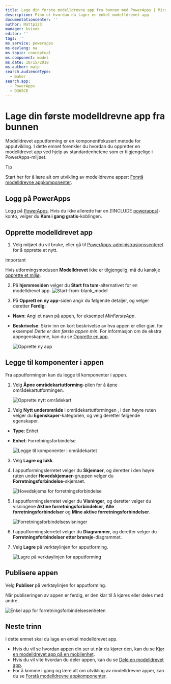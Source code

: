 ```yaml
---
title: Lage din første modelldrevne app fra bunnen med PowerApps | Microsoft Docs
description: Finn ut hvordan du lager en enkel modelldrevet app
documentationcenter: ''
author: Mattp123
manager: kvivek
editor: ''
tags: ''
ms.service: powerapps
ms.devlang: na
ms.topic: conceptual
ms.component: model
ms.date: 10/15/2018
ms.author: matp
search.audienceType:
  - maker
search.app:
  - PowerApps
  - D365CE
---
```


# <a name="build-your-first-model-driven-app-from-scratch"></a>Lage din første modelldrevne app fra bunnen
Modelldrevet apputforming er en komponentfokusert metode for apputvikling. I dette emnet forenkler du hvordan du oppretter en modelldrevet app ved hjelp av standardenhetene som er tilgjengelige i PowerApps-miljøet.

> [!TIP]
> Start her for å lære alt om utvikling av modelldrevne apper: [Forstå modelldrevne appkomponenter](model-driven-app-components.md). 

## <a name="sign-in-to-powerapps"></a>Logg på PowerApps
Logg på [PowerApps](https://web.powerapps.com/). Hvis du ikke allerede har en [!INCLUDE [powerapps](../../includes/powerapps.md)]-konto, velger du **Kom i gang gratis**-koblingen. 

## <a name="create-your-model-driven-app"></a>Opprette modelldrevet app

1.  Velg miljøet du vil bruke, eller gå til [PowerApps-administrasjonssenteret](https://admin.powerapps.com/) for å opprette et nytt.

  > [!IMPORTANT]
  > Hvis utformingsmodusen **Modelldrevet** ikke er tilgjengelig, må du kanskje [opprette et miljø](https://docs.microsoft.com/powerapps/administrator/create-environment).   

2. På **hjemmesiden** velger du **Start fra tom**-alternativet for en modelldrevet app.
![Start-from-blank_model](media/build-first-model-driven-app/start-from-blank-model-driven.png)

3.  På **Opprett en ny app**-siden angir du følgende detaljer, og velger deretter **Ferdig**: 
  - **Navn**: Angi et navn på appen, for eksempel *MinFørsteApp*. 
  - **Beskrivelse**: Skriv inn en kort beskrivelse av hva appen er eller gjør, for eksempel *Dette er den første appen min*.
For informasjon om de ekstra appegenskapene, kan du se [Opprette en app](https://docs.microsoft.com/dynamics365/customer-engagement/customize/create-edit-app#create-an-app).
 
    ![Opprette ny app](media/build-first-model-driven-app/create-new-app.png)

## <a name="add-components-to-your-app"></a>Legge til komponenter i appen
Fra apputformingen kan du legge til komponenter i appen.
1.  Velg **Åpne områdekartutforming**-pilen for å åpne områdekartutformingen. 

    ![Opprette nytt områdekart](media/build-first-model-driven-app/new-sitemap.png)

2.  Velg **Nytt underområde** i områdekartutformingen , i den høyre ruten velger du **Egenskaper**-kategorien, og velg deretter følgende egenskaper.
  - **Type**: Enhet
  - **Enhet**: Forretningsforbindelse

    ![Legge til komponenter i områdekartet](media/build-first-model-driven-app/sitemap.png)

3.  Velg **Lagre og lukk**.
4.  I apputformingslerretet velger du **Skjemaer**, og deretter i den høyre ruten under **Hovedskjemaer**-gruppen velger du **Forretningsforbindelse**-skjemaet.

    ![Hovedskjema for forretningsforbindelse](media/build-first-model-driven-app/main-form.png)

5.  I apputformingslerretet velger du **Visninger**, og deretter velger du visningene **Aktive forretningsforbindelser**, **Alle forretningsforbindelser** og **Mine aktive forretningsforbindelser**.

    ![Forretningsforbindelsesvisninger](media/build-first-model-driven-app/views.png)

6. I apputformingslerretet velger du **Diagrammer**, og deretter velger du **Forretningsforbindelser etter bransje**-diagrammet.
7. Velg **Lagre** på verktøylinjen for apputforming.

    ![Lagre på verktøylinjen for apputforming](media/build-first-model-driven-app/app-designer-toolbar.png)
 
<!-- ##  Validate your app
This step checks for component dependencies that are required for the app to work, but haven't yet been added to the app. 

1. On the app designer canvas, select the component that indicates a dependency, such as the **Forms** component. Then, on the right-pane select the **Required** tab, expand **Entity Dependencies** and then select all required dependencies. 

    ![Add dependencies](media/build-first-model-driven-app/resolve-dependencies.png)

2. Select **Add Dependencies**.
3. On the app designer toolbar, select **Save**.  -->

## <a name="publish-your-app"></a>Publisere appen
Velg **Publiser** på verktøylinjen for apputforming.

Når publiseringen av appen er ferdig, er den klar til å kjøres eller deles med andre.

![Enkel app for forretningsforbindelsesenheten](media/build-first-model-driven-app/accounts-quickstart-app.png)

## <a name="next-steps"></a>Neste trinn
I dette emnet skal du lage en enkel modelldrevet app. 
- Hvis du vil se hvordan appen din ser ut når du kjører den, kan du se [Kjør en modelldrevet app på en mobilenhet](../../user/run-app-client-model-driven.md).
- Hvis du vil vite hvordan du deler appen, kan du se [Dele en modelldrevet app](share-model-driven-app.md).
- For å komme i gang og lære alt om utvikling av modelldrevne apper, kan du se [Forstå modelldrevne appkomponenter](model-driven-app-components.md).
